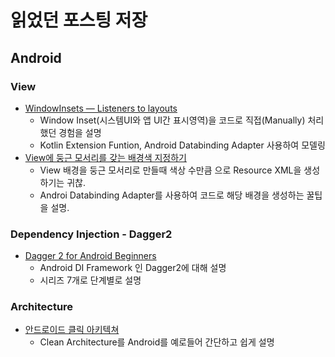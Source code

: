 # 읽었던 포스팅 저장


## Android
### View
 * [WindowInsets — Listeners to layouts][window-insets] 
   - Window Inset(시스템UI와 앱 UI간 표시영역)을 코드로 직접(Manually) 처리했던 경험을 설명
   - Kotlin Extension Funtion, Android Databinding Adapter 사용하여 모델링
 * [View에 둥근 모서리를 갖는 배경색 지정하기][rounded-corner-view-programmatically]
   - View 배경을 둥근 모서리로 만들때 색상 수만큼 <Shape/>으로 Resource XML을 생성하기는 귀찮.
   - Androi Databinding Adapter를 사용하여 코드로 해당 배경을 생성하는 꿀팁을 설명.

### Dependency Injection - Dagger2
 * [Dagger 2 for Android Beginners][dagger2-for-android-beginner] 
   - Android DI Framework 인 Dagger2에 대해 설명
   - 시리즈 7개로 단계별로 설명

### Architecture
 * [안드로이드 클릭 아키텍쳐][android-clean-architecture-summary]
   - Clean Architecture를 Android를 예로들어 간단하고 쉽게 설명

[window-insets]: https://chris.banes.dev/2019/04/12/insets-listeners-to-layouts/\
[dagger2-for-android-beginner]: https://medium.com/@harivigneshjayapalan/dagger-2-for-android-beginners-introduction-be6580cb3edb
[rounded-corner-view-programmatically]: https://www.charlezz.com/?p=10066
[android-clean-architecture-summary]: https://www.charlezz.com/?p=1461
